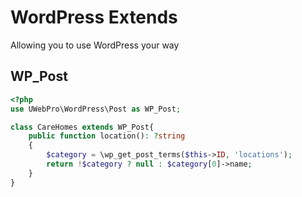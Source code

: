 # WordPress Extends
Allowing you to use WordPress your way

## WP_Post
```php
<?php
use UWebPro\WordPress\Post as WP_Post;

class CareHomes extends WP_Post{
    public function location(): ?string
    {
        $category = \wp_get_post_terms($this->ID, 'locations');
        return !$category ? null : $category[0]->name;
    }
}
```

